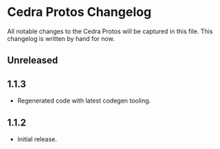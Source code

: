 # Cedra Protos Changelog

All notable changes to the Cedra Protos will be captured in this file. This changelog is written by hand for now.

## Unreleased

## 1.1.3
- Regenerated code with latest codegen tooling.

## 1.1.2
- Initial release.
